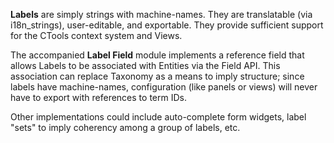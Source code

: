 **Labels** are simply strings with machine-names. They are translatable (via i18n_strings), user-editable, and exportable. They provide sufficient support for the CTools context system and Views.

The accompanied **Label Field** module implements a reference field that allows Labels to be associated with Entities via the Field API. This association can replace Taxonomy as a means to imply structure; since labels have machine-names, configuration (like panels or views) will never have to export with references to term IDs.

Other implementations could include auto-complete form widgets, label "sets" to imply coherency among a group of labels, etc.